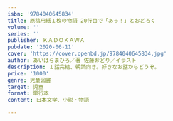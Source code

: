 ```yaml
---
isbn: '9784040645834'
title: 原稿用紙１枚の物語 20行目で「あっ！」とおどろく
volume: ''
series: ''
publisher: ＫＡＤＯＫＡＷＡ
pubdate: '2020-06-11'
cover: 'https://cover.openbd.jp/9784040645834.jpg'
author: あいはらまひろ／著 佐藤おどり／イラスト
description: １話完結、朝読向き。好きなお話からどうぞ。
price: '1000'
genre: 児童図書
target: 児童
format: 単行本
content: 日本文学、小説・物語

---
```


